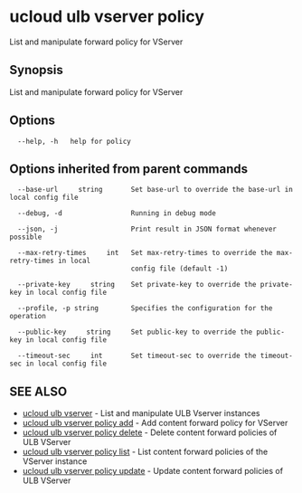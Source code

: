 # ucloud ulb vserver policy

List and manipulate forward policy for VServer

## Synopsis

List and manipulate forward policy for VServer

## Options

```
  --help, -h   help for policy 

```

## Options inherited from parent commands

```
  --base-url     string       Set base-url to override the base-url in local config file 

  --debug, -d                 Running in debug mode 

  --json, -j                  Print result in JSON format whenever possible 

  --max-retry-times     int   Set max-retry-times to override the max-retry-times in local
                              config file (default -1) 

  --private-key     string    Set private-key to override the private-key in local config file 

  --profile, -p string        Specifies the configuration for the operation 

  --public-key     string     Set public-key to override the public-key in local config file 

  --timeout-sec     int       Set timeout-sec to override the timeout-sec in local config file 

```

## SEE ALSO

* [ucloud ulb vserver](cli/cmd/ucloud/ulb/vserver)	 - List and manipulate ULB Vserver instances
* [ucloud ulb vserver policy add](cli/cmd/ucloud/ulb/vserver/policy/add)	 - Add content forward policy for VServer
* [ucloud ulb vserver policy delete](cli/cmd/ucloud/ulb/vserver/policy/delete)	 - Delete content forward policies of ULB VServer
* [ucloud ulb vserver policy list](cli/cmd/ucloud/ulb/vserver/policy/list)	 - List content forward policies of the VServer instance
* [ucloud ulb vserver policy update](cli/cmd/ucloud/ulb/vserver/policy/update)	 - Update content forward policies of ULB VServer

